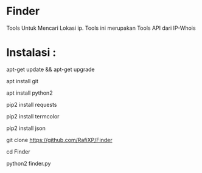 # Finder
Tools Untuk Mencari Lokasi ip. Tools ini merupakan 
Tools API dari IP-Whois

# Instalasi :
apt-get update && apt-get upgrade

apt install git

apt install python2

pip2 install requests

pip2 install termcolor

pip2 install json

git clone https://github.com/RafiXP/Finder

cd Finder

python2 finder.py

